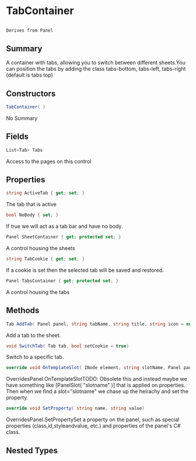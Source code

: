 # TabContainer

## 
```c#
Derives from Panel
```

## Summary

A container with tabs, allowing you to switch between different sheets.You can position the tabs by adding the class tabs-bottom, tabs-left, tabs-right (default is tabs top)
## Constructors

```c#
TabContainer( ) 
```
No Summary
## Fields

```c#
List<Tab> Tabs
```
Access to the pages on this control
## Properties

```c#
string ActiveTab { get; set; } 
```
The tab that is active
```c#
bool NoBody { set; } 
```
If true we will act as a tab bar and have no body.
```c#
Panel SheetContainer { get; protected set; } 
```
A control housing the sheets
```c#
string TabCookie { get; set; } 
```
If a cookie is set then the selected tab will be saved and restored.
```c#
Panel TabsContainer { get; protected set; } 
```
A control housing the tabs
## Methods

```c#
Tab AddTab( Panel panel, string tabName, string title, string icon = null) 
```
Add a tab to the sheet.
```c#
void SwitchTab( Tab tab, bool setCookie = true) 
```
Switch to a specific tab.
```c#
override void OnTemplateSlot( INode element, string slotName, Panel panel) 
```
OverridesPanel.OnTemplateSlotTODO: Obsolete this and instead maybe we have something like [PanelSlot( "slotname" )] that
is applied on properties. Then when we find a slot="slotname" we chase up the heirachy and set the property.
```c#
override void SetProperty( string name, string value) 
```
OverridesPanel.SetPropertySet a property on the panel, such as special properties (class,id,styleandvalue, etc.) and properties of the panel's C# class.
## Nested Types

